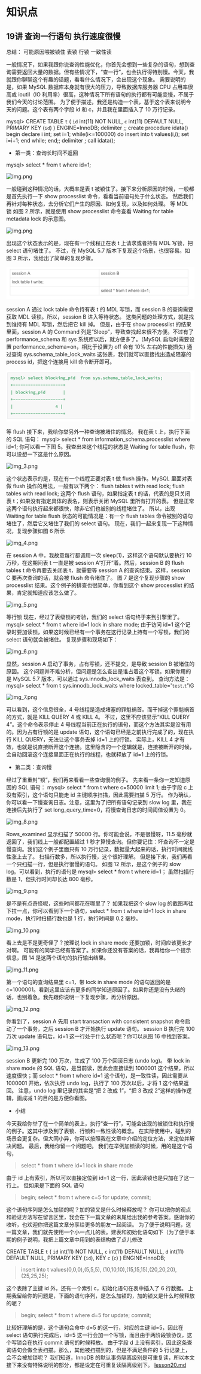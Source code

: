 # 知识点
## 19讲 查询一行语句 执行速度很慢
总结： 可能原因喂被锁住 表锁 行锁 一致性读

一般情况下，如果我跟你说查询性能优化，你首先会想到一些复杂的语句，想到查询需要返回大量的数据。但有些情况下，“查一行”，也会执行得特别慢。今天，我就跟你聊聊这个有趣的话题，看看什么情况下，会出现这个现象。 需要说明的是，如果 MySQL 数据库本身就有很大的压力，导致数据库服务器 CPU 占用率很高或 ioutil（IO 利用率）很高，这种情况下所有语句的执行都有可能变慢，不属于我们今天的讨论范围。 为了便于描述，我还是构造一个表，基于这个表来说明今天的问题。这个表有两个字段 id 和 c，并且我在里面插入了 10 万行记录。

mysql> CREATE TABLE `t` (
`id` int(11) NOT NULL,
`c` int(11) DEFAULT NULL,
PRIMARY KEY (`id`)
) ENGINE=InnoDB;
delimiter ;;
create procedure idata()
begin
declare i int;
set i=1;
while(i<=100000) do
insert into t values(i,i);
set i=i+1;
end while;
end;;
delimiter ;
call idata();

* 第一类：查询长时间不返回

mysql> select * from t where id=1;

![img.png](img.png)

一般碰到这种情况的话，大概率是表 t 被锁住了。接下来分析原因的时候，一般都是首先执行一下 show processlist 命令，看看当前语句处于什么状态。 然后我们再针对每种状态，去分析它们产生的原因、如何复现，以及如何处理。 等 MDL 锁 如图 2 所示，就是使用 show processlist 命令查看 Waiting for table metadata lock 的示意图。

![img.png](img_14.png)

出现这个状态表示的是，现在有一个线程正在表 t 上请求或者持有 MDL 写锁，把 select 语句堵住了。 不过，在 MySQL 5.7 版本下复现这个场景，也很容易。如图 3 所示，我给出了简单的复现步骤。

![img_1.png](img_1.png)

session A 通过 lock table 命令持有表 t 的 MDL 写锁，而 session B 的查询需要获取 MDL 读锁。所以，session B 进入等待状态。 这类问题的处理方式，就是找到谁持有 MDL 写锁，然后把它 kill 掉。 但是，由于在 show processlist 的结果里面，session A 的 Command 列是“Sleep”，导致查找起来很不方便。不过有了 performance_schema 和 sys 系统库以后，就方便多了。（MySQL 启动时需要设置 performance_schema=on，相比于设置为 off 会有 10% 左右的性能损失) 通过查询 sys.schema_table_lock_waits 这张表，我们就可以直接找出造成阻塞的 process id，把这个连接用 kill 命令断开即可。

![img_2.png](img_2.png)

等 flush 接下来，我给你举另外一种查询被堵住的情况。 我在表 t 上，执行下面的 SQL 语句：
mysql> select * from information_schema.processlist where id=1;
你可以看一下图 5。我查出来这个线程的状态是 Waiting for table flush，你可以设想一下这是什么原因。

![img_3.png](img_3.png)

这个状态表示的是，现在有一个线程正要对表 t 做 flush 操作。MySQL 里面对表做 flush 操作的用法，一般有以下两个：
flush tables t with read lock;
flush tables with read lock;
这两个 flush 语句，如果指定表 t 的话，代表的是只关闭表 t；如果没有指定具体的表名，则表示关闭 MySQL 里所有打开的表。 但是正常这两个语句执行起来都很快，除非它们也被别的线程堵住了。 所以，出现 Waiting for table flush 状态的可能情况是：有一个 flush tables 命令被别的语句堵住了，然后它又堵住了我们的 select 语句。 现在，我们一起来复现一下这种情况，复现步骤如图 6 所示

![img_4.png](img_4.png)

在 session A 中，我故意每行都调用一次 sleep(1)，这样这个语句默认要执行 10 万秒，在这期间表 t 一直是被 session A“打开”着。然后，session B 的 flush tables t 命令再要去关闭表 t，就需要等 session A 的查询结束。这样，session C 要再次查询的话，就会被 flush 命令堵住了。 图 7 是这个复现步骤的 show processlist 结果。这个例子的排查也很简单，你看到这个 show processlist 的结果，肯定就知道应该怎么做了。

![img_5.png](img_5.png)

等行锁 现在，经过了表级锁的考验，我们的 select 语句终于来到引擎里了。
mysql> select * from t where id=1 lock in share mode;
由于访问 id=1 这个记录时要加读锁，如果这时候已经有一个事务在这行记录上持有一个写锁，我们的 select 语句就会被堵住。 复现步骤和现场如下：

![img_6.png](img_6.png)

显然，session A 启动了事务，占有写锁，还不提交，是导致 session B 被堵住的原因。 这个问题并不难分析，但问题是怎么查出是谁占着这个写锁。如果你用的是 MySQL 5.7 版本，可以通过 sys.innodb_lock_waits 表查到。 查询方法是：
mysql> select * from t sys.innodb_lock_waits where locked_table='`test`.`t`'\G

![img_7.png](img_7.png)

可以看到，这个信息很全，4 号线程是造成堵塞的罪魁祸首。而干掉这个罪魁祸首的方式，就是 KILL QUERY 4 或 KILL 4。 不过，这里不应该显示“KILL QUERY 4”。这个命令表示停止 4 号线程当前正在执行的语句，而这个方法其实是没有用的。因为占有行锁的是 update 语句，这个语句已经是之前执行完成了的，现在执行 KILL QUERY，无法让这个事务去掉 id=1 上的行锁。 实际上，KILL 4 才有效，也就是说直接断开这个连接。这里隐含的一个逻辑就是，连接被断开的时候，会自动回滚这个连接里面正在执行的线程，也就释放了 id=1 上的行锁。 
* 第二类：查询慢

经过了重重封“锁”，我们再来看看一些查询慢的例子。 先来看一条你一定知道原因的 SQL 语句：
mysql> select * from t where c=50000 limit 1;
由于字段 c 上没有索引，这个语句只能走 id 主键顺序扫描，因此需要扫描 5 万行。 作为确认，你可以看一下慢查询日志。注意，这里为了把所有语句记录到 slow log 里，我在连接后先执行了 set long_query_time=0，将慢查询日志的时间阈值设置为 0。

![img_8.png](img_8.png)

Rows_examined 显示扫描了 50000 行。你可能会说，不是很慢呀，11.5 毫秒就返回了，我们线上一般都配置超过 1 秒才算慢查询。但你要记住：坏查询不一定是慢查询。我们这个例子里面只有 10 万行记录，数据量大起来的话，执行时间就线性涨上去了。 扫描行数多，所以执行慢，这个很好理解。 但是接下来，我们再看一个只扫描一行，但是执行很慢的语句。 如图 12 所示，是这个例子的 slow log。可以看到，执行的语句是 
mysql> select * from t where id=1；
虽然扫描行数是 1，但执行时间却长达 800 毫秒。

![img_9.png](img_9.png)

是不是有点奇怪呢，这些时间都花在哪里了？ 如果我把这个 slow log 的截图再往下拉一点，你可以看到下一个语句，select * from t where id=1 lock in share mode，执行时扫描行数也是 1 行，执行时间是 0.2 毫秒。

![img_10.png](img_10.png)

看上去是不是更奇怪了？按理说 lock in share mode 还要加锁，时间应该更长才对啊。 可能有的同学已经有答案了。如果你还没有答案的话，我再给你一个提示信息，图 14 是这两个语句的执行输出结果。

![img_11.png](img_11.png)

第一个语句的查询结果里 c=1，带 lock in share mode 的语句返回的是 c=1000001。看到这里应该有更多的同学知道原因了。如果你还是没有头绪的话，也别着急。我先跟你说明一下复现步骤，再分析原因。

![img_12.png](img_12.png)

你看到了，session A 先用 start transaction with consistent snapshot 命令启动了一个事务，之后 session B 才开始执行 update 语句。 session B 执行完 100 万次 update 语句后，id=1 这一行处于什么状态呢？你可以从图 16 中找到答案。

![img_13.png](img_13.png)

session B 更新完 100 万次，生成了 100 万个回滚日志 (undo log)。 带 lock in share mode 的 SQL 语句，是当前读，因此会直接读到 1000001 这个结果，所以速度很快；而 select * from t where id=1 这个语句，是一致性读，因此需要从 1000001 开始，依次执行 undo log，执行了 100 万次以后，才将 1 这个结果返回。 注意，undo log 里记录的其实是“把 2 改成 1”，“把 3 改成 2”这样的操作逻辑，画成减 1 的目的是方便你看图。 

* 小结

今天我给你举了在一个简单的表上，执行“查一行”，可能会出现的被锁住和执行慢的例子。这其中涉及到了表锁、行锁和一致性读的概念。 在实际使用中，碰到的场景会更复杂。但大同小异，你可以按照我在文章中介绍的定位方法，来定位并解决问题。 最后，我给你留一个问题吧。 我们在举例加锁读的时候，用的是这个语句，
> select * from t where id=1 lock in share mode

由于 id 上有索引，所以可以直接定位到 id=1 这一行，因此读锁也是只加在了这一行上。 但如果是下面的 SQL 语句

> begin;
> select * from t where c=5 for update;
> commit;

这个语句序列是怎么加锁的呢？加的锁又是什么时候释放呢？ 你可以把你的观点和验证方法写在留言区里，我会在下一篇文章的末尾给出我的参考答案。感谢你的收听，也欢迎你把这篇文章分享给更多的朋友一起阅读。
为了便于说明问题，这一篇文章，我们就先使用一个小一点儿的表。建表和初始化语句如下（为了便于本期的例子说明，我把上篇文章中用到的表结构做了点儿修改

CREATE TABLE `t` (
`id` int(11) NOT NULL,
`c` int(11) DEFAULT NULL,
`d` int(11) DEFAULT NULL,
PRIMARY KEY (`id`),
KEY `c` (`c`)
) ENGINE=InnoDB;

> insert into t values(0,0,0),(5,5,5),
(10,10,10),(15,15,15),(20,20,20),(25,25,25);

这个表除了主键 id 外，还有一个索引 c，初始化语句在表中插入了 6 行数据。 上期我留给你的问题是，下面的语句序列，是怎么加锁的，加的锁又是什么时候释放的呢？

> begin;
> select * from t where d=5 for update;
> commit;

比较好理解的是，这个语句会命中 d=5 的这一行，对应的主键 id=5，因此在 select 语句执行完成后，id=5 这一行会加一个写锁，而且由于两阶段锁协议，这个写锁会在执行 commit 语句的时候释放。 由于字段 d 上没有索引，因此这条查询语句会做全表扫描。那么，其他被扫描到的，但是不满足条件的 5 行记录上，会不会被加锁呢？ 我们知道，InnoDB 的默认事务隔离级别是可重复读，所以本文接下来没有特殊说明的部分，都是设定在可重复读隔离级别下。
[lesson20.md](../lesson20/lesson20.md)